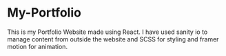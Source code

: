 # My-Portfolio
This is my Portfolio Website made using React. I have used sanity io to manage content from outside the website and SCSS for styling and framer motion for animation.
